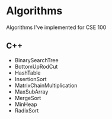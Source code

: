 # Algorithms
Algorithms I've implemented for CSE 100

## C++
* BinarySearchTree
* BottomUpRodCut
* HashTable
* InsertionSort
* MatrixChainMultiplication
* MaxSubArray
* MergeSort
* MinHeap
* RadixSort

